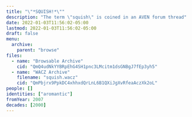```yaml
---
title: "\"*SQUISH!*\""
description: "The term \"squish\" is coined in an AVEN forum thread"
date: 2022-01-03T11:56:02-05:00
lastmod: 2022-01-03T11:56:02-05:00
draft: false
menu:
  archive:
    parent: "browse"
files:
  - name: "Browsable Archive"
    cid: "QmQ4udNkYYBRpEhG4SH1pnc3LMcitm1dsGNBgJ7fEp3yh5"
  - name: "WACZ Archive"
    filename: "squish.wacz"
    cid: "QmPbjrx9PpkDC4xhhxdQrLnL6B1QXiJgXvRfeaAczXk2oL"
people: []
identities: ["aromantic"]
fromYear: 2007
decades: [2000]
---
```

